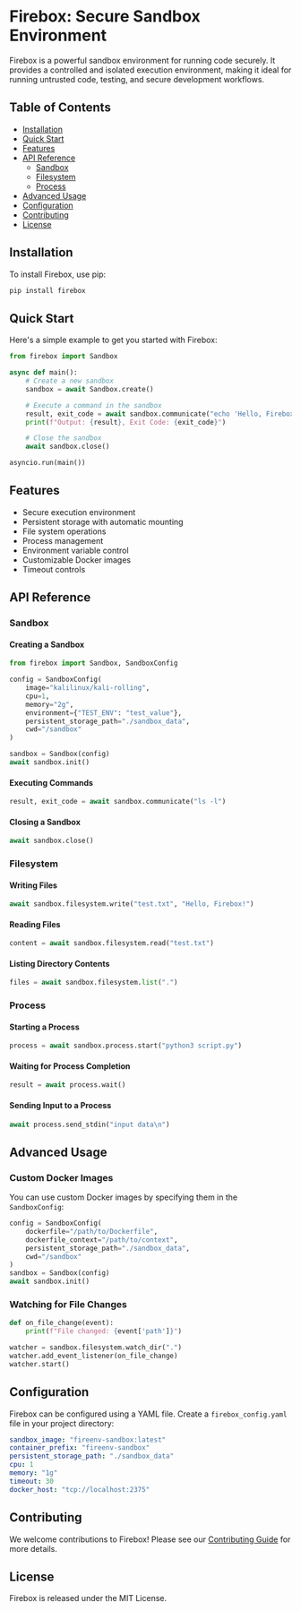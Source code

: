 # Firebox: Secure Sandbox Environment

Firebox is a powerful sandbox environment for running code securely. It provides a controlled and isolated execution environment, making it ideal for running untrusted code, testing, and secure development workflows.

## Table of Contents

- [Installation](#installation)
- [Quick Start](#quick-start)
- [Features](#features)
- [API Reference](#api-reference)
  - [Sandbox](#sandbox)
  - [Filesystem](#filesystem)
  - [Process](#process)
- [Advanced Usage](#advanced-usage)
- [Configuration](#configuration)
- [Contributing](#contributing)
- [License](#license)

## Installation

To install Firebox, use pip:

```bash
pip install firebox
```

## Quick Start

Here's a simple example to get you started with Firebox:

```python
from firebox import Sandbox

async def main():
    # Create a new sandbox
    sandbox = await Sandbox.create()

    # Execute a command in the sandbox
    result, exit_code = await sandbox.communicate("echo 'Hello, Firebox!'")
    print(f"Output: {result}, Exit Code: {exit_code}")

    # Close the sandbox
    await sandbox.close()

asyncio.run(main())
```

## Features

- Secure execution environment
- Persistent storage with automatic mounting
- File system operations
- Process management
- Environment variable control
- Customizable Docker images
- Timeout controls

## API Reference

### Sandbox

#### Creating a Sandbox

```python
from firebox import Sandbox, SandboxConfig

config = SandboxConfig(
    image="kalilinux/kali-rolling",
    cpu=1,
    memory="2g",
    environment={"TEST_ENV": "test_value"},
    persistent_storage_path="./sandbox_data",
    cwd="/sandbox"
)

sandbox = Sandbox(config)
await sandbox.init()
```

#### Executing Commands

```python
result, exit_code = await sandbox.communicate("ls -l")
```

#### Closing a Sandbox

```python
await sandbox.close()
```

### Filesystem

#### Writing Files

```python
await sandbox.filesystem.write("test.txt", "Hello, Firebox!")
```

#### Reading Files

```python
content = await sandbox.filesystem.read("test.txt")
```

#### Listing Directory Contents

```python
files = await sandbox.filesystem.list(".")
```

### Process

#### Starting a Process

```python
process = await sandbox.process.start("python3 script.py")
```

#### Waiting for Process Completion

```python
result = await process.wait()
```

#### Sending Input to a Process

```python
await process.send_stdin("input data\n")
```

## Advanced Usage

### Custom Docker Images

You can use custom Docker images by specifying them in the `SandboxConfig`:

```python
config = SandboxConfig(
    dockerfile="/path/to/Dockerfile",
    dockerfile_context="/path/to/context",
    persistent_storage_path="./sandbox_data",
    cwd="/sandbox"
)
sandbox = Sandbox(config)
await sandbox.init()
```

### Watching for File Changes

```python
def on_file_change(event):
    print(f"File changed: {event['path']}")

watcher = sandbox.filesystem.watch_dir(".")
watcher.add_event_listener(on_file_change)
watcher.start()
```

## Configuration

Firebox can be configured using a YAML file. Create a `firebox_config.yaml` file in your project directory:

```yaml
sandbox_image: "fireenv-sandbox:latest"
container_prefix: "fireenv-sandbox"
persistent_storage_path: "./sandbox_data"
cpu: 1
memory: "1g"
timeout: 30
docker_host: "tcp://localhost:2375"
```

## Contributing

We welcome contributions to Firebox! Please see our [Contributing Guide](CONTRIBUTING.md) for more details.

## License

Firebox is released under the MIT License.
